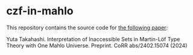 # czf-in-mahlo

This repository contains the source code for [the following paper](https://doi.org/10.48550/arXiv.2402.15074):

Yuta Takahashi. Interpretation of Inaccessible Sets in Martin-Löf Type Theory with One Mahlo Universe. Preprint. CoRR abs/2402.15074 (2024)
